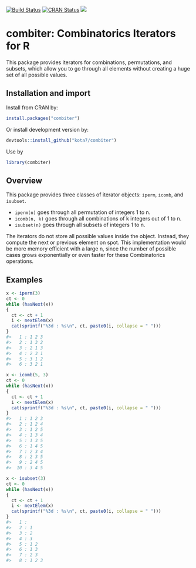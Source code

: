 
<!-- README.md is generated from README.Rmd. Please edit that file -->
[![Build Status](https://travis-ci.org/kota7/combiter.svg?branch=master)](https://travis-ci.org/kota7/combiter) [![CRAN Status](http://www.r-pkg.org/badges/version/combiter)](http://www.r-pkg.org/badges/version/combiter) [![](http://cranlogs.r-pkg.org/badges/combiter)](http://cran.rstudio.com/web/packages/combiter/index.html)

combiter: Combinatorics Iterators for R
=======================================

This package provides iterators for combinations, permutations, and subsets, which allow you to go through all elements without creating a huge set of all possible values.

Installation and import
-----------------------

Install from CRAN by:

``` r
install.packages("combiter")
```

Or install development version by:

``` r
devtools::install_github("kota7/combiter")
```

Use by

``` r
library(combiter)
```

Overview
--------

This package provides three classes of iterator objects: `iperm`, `icomb`, and `isubset`.

-   `iperm(n)` goes through all permutation of integers 1 to n.
-   `icomb(n, k)` goes through all combinations of k integers out of 1 to n.
-   `isubset(n)` goes through all subsets of integers 1 to n.

The iterators do not store all possible values inside the object. Instead, they compute the next or previous element on spot. This implementation would be more memory efficient with a large n, since the number of possible cases grows exponentially or even faster for these Combinatorics operations.

Examples
--------

``` r
x <- iperm(3)
ct <- 0
while (hasNext(x))
{
  ct <- ct + 1
  i <- nextElem(x)
  cat(sprintf("%3d : %s\n", ct, paste0(i, collapse = " ")))
}
#>   1 : 1 2 3
#>   2 : 1 3 2
#>   3 : 2 1 3
#>   4 : 2 3 1
#>   5 : 3 1 2
#>   6 : 3 2 1
```

``` r
x <- icomb(5, 3)
ct <- 0
while (hasNext(x))
{
  ct <- ct + 1
  i <- nextElem(x)
  cat(sprintf("%3d : %s\n", ct, paste0(i, collapse = " ")))
}
#>   1 : 1 2 3
#>   2 : 1 2 4
#>   3 : 1 2 5
#>   4 : 1 3 4
#>   5 : 1 3 5
#>   6 : 1 4 5
#>   7 : 2 3 4
#>   8 : 2 3 5
#>   9 : 2 4 5
#>  10 : 3 4 5
```

``` r
x <- isubset(3)
ct <- 0
while (hasNext(x))
{
  ct <- ct + 1
  i <- nextElem(x)
  cat(sprintf("%3d : %s\n", ct, paste0(i, collapse = " ")))
}
#>   1 : 
#>   2 : 1
#>   3 : 2
#>   4 : 3
#>   5 : 1 2
#>   6 : 1 3
#>   7 : 2 3
#>   8 : 1 2 3
```
